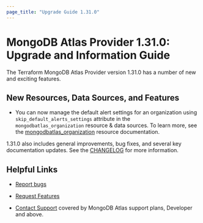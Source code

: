 ```yaml
---
page_title: "Upgrade Guide 1.31.0"
---
```


# MongoDB Atlas Provider 1.31.0: Upgrade and Information Guide

The Terraform MongoDB Atlas Provider version 1.31.0 has a number of new and exciting features.

## New Resources, Data Sources, and Features

- You can now manage the default alert settings for an organization using `skip_default_alerts_settings` attribute  in the `mongodbatlas_organization` resource & data sources. To learn more, see the [mongodbatlas_organization](https://registry.terraform.io/providers/mongodb/mongodbatlas/latest/docs/resources/organization) resource documentation.


1.31.0 also includes general improvements, bug fixes, and several key documentation updates. See the [CHANGELOG](https://github.com/mongodb/terraform-provider-mongodbatlas/blob/master/CHANGELOG.md) for more information.

## Helpful Links

* [Report bugs](https://github.com/mongodb/terraform-provider-mongodbatlas/issues)

* [Request Features](https://feedback.mongodb.com/forums/924145-atlas?category_id=370723)

* [Contact Support](https://docs.atlas.mongodb.com/support/) covered by MongoDB Atlas support plans, Developer and above.

